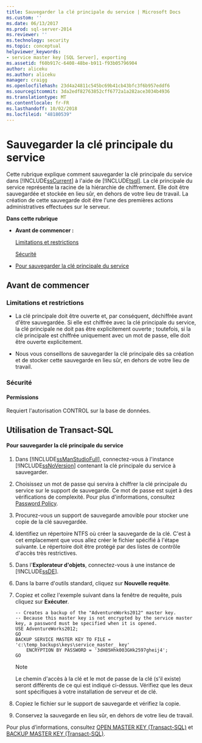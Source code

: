 ```yaml
---
title: Sauvegarder la clé principale du service | Microsoft Docs
ms.custom: ''
ms.date: 06/13/2017
ms.prod: sql-server-2014
ms.reviewer: ''
ms.technology: security
ms.topic: conceptual
helpviewer_keywords:
- service master key [SQL Server], exporting
ms.assetid: f60b917c-6408-48be-b911-f93b05796904
author: aliceku
ms.author: aliceku
manager: craigg
ms.openlocfilehash: 23d4a24811c545bc69b41cb43bfc3f6b957eddf6
ms.sourcegitcommit: 3da2edf82763852cff6772a1a282ace3034b4936
ms.translationtype: MT
ms.contentlocale: fr-FR
ms.lasthandoff: 10/02/2018
ms.locfileid: "48180539"
---
```

# <a name="back-up-the-service-master-key"></a>Sauvegarder la clé principale du service
  Cette rubrique explique comment sauvegarder la clé principale du service dans [!INCLUDE[ssCurrent](../../../includes/sscurrent-md.md)] à l'aide de [!INCLUDE[tsql](../../../includes/tsql-md.md)]. La clé principale du service représente la racine de la hiérarchie de chiffrement. Elle doit être sauvegardée et stockée en lieu sûr, en dehors de votre lieu de travail. La création de cette sauvegarde doit être l'une des premières actions administratives effectuées sur le serveur.  
  
 **Dans cette rubrique**  
  
-   **Avant de commencer :**  
  
     [Limitations et restrictions](#Restrictions)  
  
     [Sécurité](#Security)  
  
-   [Pour sauvegarder la clé principale du service](#Procedure)  
  
##  <a name="BeforeYouBegin"></a> Avant de commencer  
  
###  <a name="Restrictions"></a> Limitations et restrictions  
  
-   La clé principale doit être ouverte et, par conséquent, déchiffrée avant d'être sauvegardée. Si elle est chiffrée avec la clé principale du service, la clé principale ne doit pas être explicitement ouverte ; toutefois, si la clé principale est chiffrée uniquement avec un mot de passe, elle doit être ouverte explicitement.  
  
-   Nous vous conseillons de sauvegarder la clé principale dès sa création et de stocker cette sauvegarde en lieu sûr, en dehors de votre lieu de travail.  
  
###  <a name="Security"></a> Sécurité  
  
####  <a name="Permissions"></a> Permissions  
 Requiert l'autorisation CONTROL sur la base de données.  
  
##  <a name="Procedure"></a> Utilisation de Transact-SQL  
  
#### <a name="to-back-up-the-service-master-key"></a>Pour sauvegarder la clé principale du service  
  
1.  Dans [!INCLUDE[ssManStudioFull](../../../includes/ssmanstudiofull-md.md)], connectez-vous à l'instance [!INCLUDE[ssNoVersion](../../../includes/ssnoversion-md.md)] contenant la clé principale du service à sauvegarder.  
  
2.  Choisissez un mot de passe qui servira à chiffrer la clé principale du service sur le support de sauvegarde. Ce mot de passe est sujet à des vérifications de complexité. Pour plus d'informations, consultez [Password Policy](../password-policy.md).  
  
3.  Procurez-vous un support de sauvegarde amovible pour stocker une copie de la clé sauvegardée.  
  
4.  Identifiez un répertoire NTFS où créer la sauvegarde de la clé. C'est à cet emplacement que vous allez créer le fichier spécifié à l'étape suivante. Le répertoire doit être protégé par des listes de contrôle d'accès très restrictives.  
  
5.  Dans l'**Explorateur d'objets**, connectez-vous à une instance de [!INCLUDE[ssDE](../../../includes/ssde-md.md)].  
  
6.  Dans la barre d'outils standard, cliquez sur **Nouvelle requête**.  
  
7.  Copiez et collez l'exemple suivant dans la fenêtre de requête, puis cliquez sur **Exécuter**.  
  
    ```  
    -- Creates a backup of the "AdventureWorks2012" master key.  
    -- Because this master key is not encrypted by the service master key, a password must be specified when it is opened.  
    USE AdventureWorks2012;  
    GO  
    BACKUP SERVICE MASTER KEY TO FILE = 'c:\temp_backups\keys\service_master_ key'   
        ENCRYPTION BY PASSWORD = '3dH85Hhk003GHk2597gheij4';  
    GO  
    ```  
  
    > [!NOTE]  
    >  Le chemin d'accès à la clé et le mot de passe de la clé (s'il existe) seront différents de ce qui est indiqué ci-dessus. Vérifiez que les deux sont spécifiques à votre installation de serveur et de clé.  
  
8.  Copiez le fichier sur le support de sauvegarde et vérifiez la copie.  
  
9. Conservez la sauvegarde en lieu sûr, en dehors de votre lieu de travail.  
  
 Pour plus d’informations, consultez [OPEN MASTER KEY &#40;Transact-SQL&#41;](/sql/t-sql/statements/open-master-key-transact-sql) et [BACKUP MASTER KEY &#40;Transact-SQL&#41;](/sql/t-sql/statements/backup-master-key-transact-sql).  
  
  
